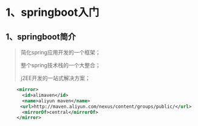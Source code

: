 # 1、springboot入门

## 1、springboot简介

> 简化spring应用开发的一个框架；
>
> 整个spring技术栈的一个大整合；
>
> j2EE开发的一站式解决方案； 



```xml
	<mirror>
      <id>alimaven</id>
      <name>aliyun maven</name>
  　　<url>http://maven.aliyun.com/nexus/content/groups/public/</url>
      <mirrorOf>central</mirrorOf>        
    </mirror>
```

